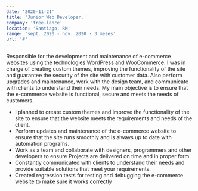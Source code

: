 ```yaml
---
date: '2020-11-21'
title: 'Junior Web Developer.'
company: 'free-lance'
location: 'Santiago, RM'
range: 'sept. 2020 - nov. 2020 · 3 meses'
url: '#'
---
```


Responsible for the development and maintenance of e-commerce websites using the technologies
WordPress and WooCommerce. I was in charge of creating custom themes, improving the functionality of the site
and guarantee the security of the site with customer data. Also perform upgrades and maintenance, work with the design team, and communicate with clients to understand their needs. My main objective is to ensure that the e-commerce website is functional, secure and meets the needs of customers.

- I planned to create custom themes and improve the functionality of the site to ensure that the website meets the requirements and needs of the client.
- Perform updates and maintenance of the e-commerce website to ensure that the site runs smoothly and is always up to date with automation programs.
- Work as a team and collaborate with designers, programmers and other developers to ensure Projects are delivered on time and in proper form.
- Constantly communicated with clients to understand their needs and provide suitable solutions that meet your requirements.
- Created regression tests for testing and debugging the e-commerce website to make sure it works correctly
